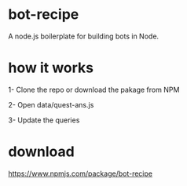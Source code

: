 # bot-recipe
A node.js boilerplate for building bots in Node.

# how it works

1- Clone the repo or download the pakage from NPM

2- Open data/quest-ans.js

3- Update the queries

# download
https://www.npmjs.com/package/bot-recipe
